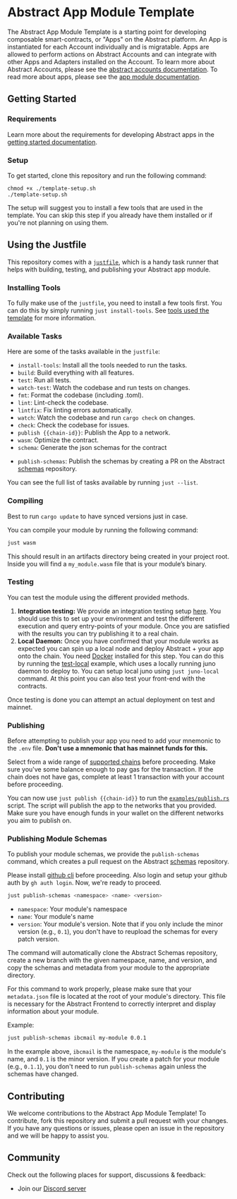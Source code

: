 # Abstract App Module Template

The Abstract App Module Template is a starting point for developing composable smart-contracts, or "Apps" on the Abstract platform. An App is instantiated for each Account individually and is migratable. Apps are allowed to perform actions on Abstract Accounts and can integrate with other Apps and Adapters installed on the Account. To learn more about Abstract Accounts, please see the [abstract accounts documentation](https://docs.abstract.money/3_framework/3_architecture.html). To read more about apps, please see the [app module documentation](https://docs.abstract.money/3_framework/6_module_types.html).

## Getting Started

### Requirements

Learn more about the requirements for developing Abstract apps in the [getting started documentation](https://docs.abstract.money/4_get_started/1_index.html).

### Setup

To get started, clone this repository and run the following command:

```shell
chmod +x ./template-setup.sh
./template-setup.sh
```

The setup will suggest you to install a few tools that are used in the template. You can skip this step if you already have them installed or if you're not planning on using them.

## Using the Justfile

This repository comes with a [`justfile`](https://github.com/casey/just), which is a handy task runner that helps with building, testing, and publishing your Abstract app module.

### Installing Tools

To fully make use of the `justfile`, you need to install a few tools first. You can do this by simply running `just install-tools`. See [tools used the template](https://docs.abstract.money/3_get_started/2_installation.html?#tools-used-in-the-template) for more information.

### Available Tasks

Here are some of the tasks available in the `justfile`:

- `install-tools`: Install all the tools needed to run the tasks.
- `build`: Build everything with all features.
- `test`: Run all tests.
- `watch-test`: Watch the codebase and run tests on changes.
- `fmt`: Format the codebase (including .toml).
- `lint`: Lint-check the codebase.
- `lintfix`: Fix linting errors automatically.
- `watch`: Watch the codebase and run `cargo check` on changes.
- `check`: Check the codebase for issues.
- `publish {{chain-id}}`: Publish the App to a network.
- `wasm`: Optimize the contract.
- `schema`: Generate the json schemas for the contract
<!-- - `ts-codegen`: Generate the typescript client code for the contract -->
<!-- - `ts-publish`: Publish the typescript client code to npm -->
- `publish-schemas`: Publish the schemas by creating a PR on the Abstract [schemas](https://github.com/AbstractSDK/schemas) repository.

You can see the full list of tasks available by running `just --list`.

### Compiling

Best to run `cargo update` to have synced versions just in case.

You can compile your module by running the following command:
```sh
just wasm
```
This should result in an artifacts directory being created in your project root. Inside you will find a `my_module.wasm` file that is your module’s binary.

### Testing

You can test the module using the different provided methods.

1. **Integration testing:** We provide an integration testing setup [here](./tests/integration.rs). You should use this to set up your environment and test the different execution and query entry-points of your module. Once you are satisfied with the results you can try publishing it to a real chain.
2. **Local Daemon:** Once you have confirmed that your module works as expected you can spin up a local node and deploy Abstract + your app onto the chain. You need [Docker](https://www.docker.com/) installed for this step. You can do this by running the [test-local](./examples/test-local.rs) example, which uses a locally running juno daemon to deploy to. You can setup local juno using `just juno-local` command. At this point you can also test your front-end with the contracts.

Once testing is done you can attempt an actual deployment on test and mainnet.

### Publishing

Before attempting to publish your app you need to add your mnemonic to the `.env` file. **Don't use a mnemonic that has mainnet funds for this.**

<!-- It's also assumed that you have an account and module namespace claimed with this account before publishing. You can read how to do that [here](https://docs.abstract.money/4_get_started/5_abstract_client.html). -->
Select from a wide range of [supported chains](https://orchestrator.abstract.money/chains/index.html) before proceeding. Make sure you've some balance enough to pay gas for the transaction. If the chain does not have gas, complete at least 1 transaction with your account before proceeding.

You can now use `just publish {{chain-id}}` to run the [`examples/publish.rs`](./examples/publish.rs) script. The script will publish the app to the networks that you provided. Make sure you have enough funds in your wallet on the different networks you aim to publish on.

### Publishing Module Schemas

To publish your module schemas, we provide the `publish-schemas` command, which creates a pull request on the Abstract [schemas](https://github.com/AbstractSDK/schemas) repository.

Please install [github cli](https://cli.github.com/) before proceeding. Also login and setup your github auth by `gh auth login`. Now, we're ready to proceed.

```bash
just publish-schemas <namespace> <name> <version>
```

- `namespace`: Your module's namespace
- `name`: Your module's name
- `version`: Your module's version. Note that if you only include the minor version (e.g., `0.1`), you don't have to reupload the schemas for every patch version.

The command will automatically clone the Abstract Schemas repository, create a new branch with the given namespace, name, and version, and copy the schemas and metadata from your module to the appropriate directory.

For this command to work properly, please make sure that your `metadata.json` file is located at the root of your module's directory. This file is necessary for the Abstract Frontend to correctly interpret and display information about your module.

Example:

```bash
just publish-schemas ibcmail my-module 0.0.1
```

In the example above, `ibcmail` is the namespace, `my-module` is the module's name, and `0.1` is the minor version. If you create a patch for your module (e.g., `0.1.1`), you don't need to run `publish-schemas` again unless the schemas have changed.

## Contributing

We welcome contributions to the Abstract App Module Template! To contribute, fork this repository and submit a pull request with your changes. If you have any questions or issues, please open an issue in the repository and we will be happy to assist you.

## Community
Check out the following places for support, discussions & feedback:

- Join our [Discord server](https://discord.com/invite/uch3Tq3aym)
